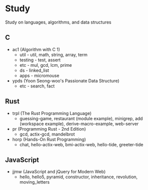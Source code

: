 # Study
Study on languages, algorithms, and data structures

## C
- ac1 (Algorithm with C 1)
  - util - util, math, string, array, term
  - testing - test, assert
  - etc - mul, gcd, lcm, prime
  - ds - linked_list
  - apps - micromouse
- ypds (Yoon Seong-woo's Passionate Data Structure) 
  - etc - search, fact

## Rust
- trpl (The Rust Programming Language)
  - guessing-game, restaurant (module example), minigrep, add (workspace example), derive-macro-example, web-server
- pr (Programming Rust - 2nd Edition)
  - gcd, actix-gcd, mandelbrot 
- horp (Hands-On Rust Programming)
  - chat, hello-actix-web, bmi-actix-web, hello-tide, greeter-tide

## JavaScript
- jjmw (JavaScript and jQuery for Modern Web)
  - hello, hello5, pyramid, constructor, inheritance, revolution, moving_letters
